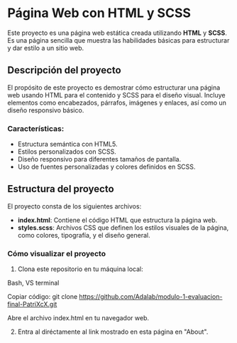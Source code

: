 # Página Web con HTML y SCSS

Este proyecto es una página web estática creada utilizando **HTML** y **SCSS**. Es una página sencilla que muestra las habilidades básicas para estructurar y dar estilo a un sitio web.

## Descripción del proyecto

El propósito de este proyecto es demostrar cómo estructurar una página web usando HTML para el contenido y SCSS para el diseño visual. Incluye elementos como encabezados, párrafos, imágenes y enlaces, así como un diseño responsivo básico.

### Características:

- Estructura semántica con HTML5.
- Estilos personalizados con SCSS.
- Diseño responsivo para diferentes tamaños de pantalla.
- Uso de fuentes personalizadas y colores definidos en SCSS.

## Estructura del proyecto

El proyecto consta de los siguientes archivos:

- **index.html**: Contiene el código HTML que estructura la página web.
- **styles.scss**: Archivos CSS que definen los estilos visuales de la página, como colores, tipografía, y el diseño general.

### Cómo visualizar el proyecto

1. Clona este repositorio en tu máquina local:

Bash, VS terminal

Copiar código: git clone https://github.com/Adalab/modulo-1-evaluacion-final-PatriXcX.git

Abre el archivo index.html en tu navegador web.

2. Entra al diréctamente al link mostrado en esta página en "About".
